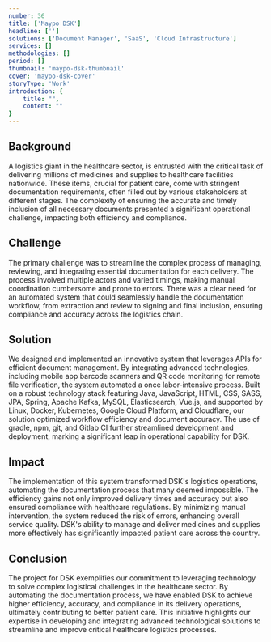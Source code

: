 ```yaml
---
number: 36
title: ['Maypo DSK']
headline: ['']
solutions: ['Document Manager', 'SaaS', 'Cloud Infrastructure']
services: []
methodologies: []
period: []
thumbnail: 'maypo-dsk-thumbnail'
cover: 'maypo-dsk-cover'
storyType: 'Work'
introduction: {
    title: "",
    content: ""
}
---
```


## Background

A logistics giant in the healthcare sector, is entrusted with the critical task of delivering millions of medicines and supplies to healthcare facilities nationwide. These items, crucial for patient care, come with stringent documentation requirements, often filled out by various stakeholders at different stages. The complexity of ensuring the accurate and timely inclusion of all necessary documents presented a significant operational challenge, impacting both efficiency and compliance.

## Challenge

The primary challenge was to streamline the complex process of managing, reviewing, and integrating essential documentation for each delivery. The process involved multiple actors and varied timings, making manual coordination cumbersome and prone to errors. There was a clear need for an automated system that could seamlessly handle the documentation workflow, from extraction and review to signing and final inclusion, ensuring compliance and accuracy across the logistics chain.

## Solution

We designed and implemented an innovative system that leverages APIs for efficient document management. By integrating advanced technologies, including mobile app barcode scanners and QR code monitoring for remote file verification, the system automated a once labor-intensive process. Built on a robust technology stack featuring Java, JavaScript, HTML, CSS, SASS, JPA, Spring, Apache Kafka, MySQL, Elasticsearch, Vue.js, and supported by Linux, Docker, Kubernetes, Google Cloud Platform, and Cloudflare, our solution optimized workflow efficiency and document accuracy. The use of gradle, npm, git, and Gitlab CI further streamlined development and deployment, marking a significant leap in operational capability for DSK.

## Impact

The implementation of this system transformed DSK's logistics operations, automating the documentation process that many deemed impossible. The efficiency gains not only improved delivery times and accuracy but also ensured compliance with healthcare regulations. By minimizing manual intervention, the system reduced the risk of errors, enhancing overall service quality. DSK's ability to manage and deliver medicines and supplies more effectively has significantly impacted patient care across the country.

## Conclusion

The project for DSK exemplifies our commitment to leveraging technology to solve complex logistical challenges in the healthcare sector. By automating the documentation process, we have enabled DSK to achieve higher efficiency, accuracy, and compliance in its delivery operations, ultimately contributing to better patient care. This initiative highlights our expertise in developing and integrating advanced technological solutions to streamline and improve critical healthcare logistics processes.